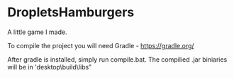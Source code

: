 # DropletsHamburgers
A little game I made.

To compile the project you will need Gradle - https://gradle.org/

After gradle is installed, simply run compile.bat. The compilied .jar biniaries will be in 'desktop\build\libs"
